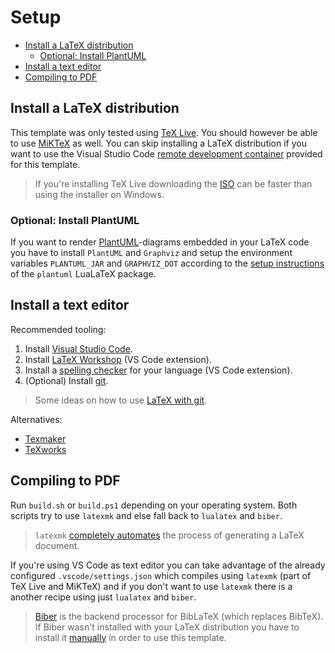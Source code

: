 # Setup <!-- omit in toc -->

- [Install a LaTeX distribution](#install-a-latex-distribution)
  - [Optional: Install PlantUML](#optional-install-plantuml)
- [Install a text editor](#install-a-text-editor)
- [Compiling to PDF](#compiling-to-pdf)

## Install a LaTeX distribution

This template was only tested using [TeX Live](https://tug.org/texlive/). You should however be able to use [MiKTeX](https://miktex.org/download) as well. You can skip installing a LaTeX distribution if you want to use the Visual Studio Code [remote development container](https://code.visualstudio.com/docs/remote/containers) provided for this template.

> If you're installing TeX Live downloading the [ISO](https://tug.org/texlive/acquire-iso.html) can be faster than using the installer on Windows.

### Optional: Install PlantUML

If you want to render [PlantUML](http://plantuml.com/)-diagrams embedded in your LaTeX code you have to install `PlantUML` and `Graphviz` and setup the environment variables `PLANTUML_JAR` and `GRAPHVIZ_DOT` according to the [setup instructions](https://github.com/koppor/plantuml#preconditions) of the `plantuml` LuaLaTeX package.

## Install a text editor

Recommended tooling:

1. Install [Visual Studio Code](https://code.visualstudio.com/).
2. Install [LaTeX Workshop](https://github.com/James-Yu/LaTeX-Workshop) (VS Code extension).
3. Install a [spelling checker](https://github.com/Jason-Rev/vscode-spell-checker) for your language (VS Code extension).
4. (Optional) Install [git](https://git-scm.com/).

> Some ideas on how to use [LaTeX with git](https://stackoverflow.com/a/6190412).

Alternatives:

* [Texmaker](http://www.xm1math.net/texmaker/)
* [TeXworks](http://www.tug.org/texworks/)

## Compiling to PDF

Run `build.sh` or `build.ps1` depending on your operating system. Both scripts try to use `latexmk` and else fall back to `lualatex` and `biber`.

> `latexmk` [com­pletely au­to­mates](https://www.ctan.org/pkg/latexmk/) the pro­cess of gen­er­at­ing a LaTeX document.

If you're using VS Code as text editor you can take advantage of the already configured `.vscode/settings.json` which compiles using `latexmk` (part of TeX Live and MiKTeX) and if you don't want to use `latexmk` there is a another recipe using just `lualatex` and `biber`.

> [Biber](https://github.com/plk/biber) is the backend processor for BibLaTeX (which replaces BibTeX). If Biber wasn't installed with your LaTeX distribution you have to install it [manually](https://sourceforge.net/projects/biblatex-biber/files/latest/download) in order to use this template.
